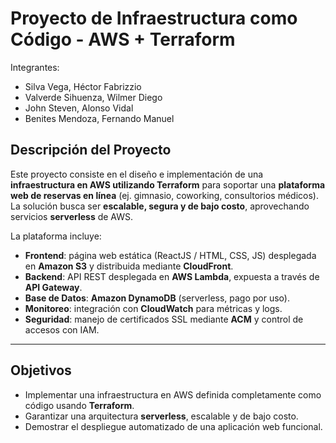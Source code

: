 # Proyecto de Infraestructura como Código - AWS + Terraform

Integrantes:

- Silva Vega, Héctor Fabrizzio
- Valverde Sihuenza, Wilmer Diego
- John Steven, Alonso Vidal
- Benites Mendoza, Fernando Manuel

## Descripción del Proyecto
Este proyecto consiste en el diseño e implementación de una **infraestructura en AWS utilizando Terraform** para soportar una **plataforma web de reservas en línea** (ej. gimnasio, coworking, consultorios médicos).  
La solución busca ser **escalable, segura y de bajo costo**, aprovechando servicios **serverless** de AWS.

La plataforma incluye:
- **Frontend**: página web estática (ReactJS / HTML, CSS, JS) desplegada en **Amazon S3** y distribuida mediante **CloudFront**.
- **Backend**: API REST desplegada en **AWS Lambda**, expuesta a través de **API Gateway**.
- **Base de Datos**: **Amazon DynamoDB** (serverless, pago por uso).
- **Monitoreo**: integración con **CloudWatch** para métricas y logs.
- **Seguridad**: manejo de certificados SSL mediante **ACM** y control de accesos con IAM.

---

## Objetivos
- Implementar una infraestructura en AWS definida completamente como código usando **Terraform**.
- Garantizar una arquitectura **serverless**, escalable y de bajo costo.
- Demostrar el despliegue automatizado de una aplicación web funcional.